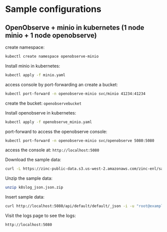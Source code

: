 # Sample configurations

## OpenObserve + minio in kubernetes (1 node minio + 1 node openobserve)

create namespace:

```bash
kubectl create namespace openobserve-minio
```


Install minio in kubernetes:

```bash
kubectl apply -f minio.yaml
```

access console by port-forwarding an create a bucket:

```bash
kubectl port-forward -n openobserve-minio svc/minio 41234:41234
```

create the bucket:
`openobservebucket`


Install openobserve in kubernetes:

```bash
kubectl apply -f openobserve_minio.yaml
```

port-forward to access the openobserve console:

```bash
kubectl port-forward -n openobserve-minio svc/openobserve 5080:5080
```

access the console at: `http://localhost:5080`


Download the sample data:

```bash
curl -L https://zinc-public-data.s3.us-west-2.amazonaws.com/zinc-enl/sample-k8s-logs/k8slog_json.json.zip -o k8slog_json.json.zip
```

Unzip the sample data:

```bash
unzip k8slog_json.json.zip
```

Insert sample data:

```bash
curl http://localhost:5080/api/default/default/_json -i -u "root@example.com:Complexpass#123"  -d "@k8slog_json.json"
```

Visit the logs page to see the logs:

`http://localhost:5080`

